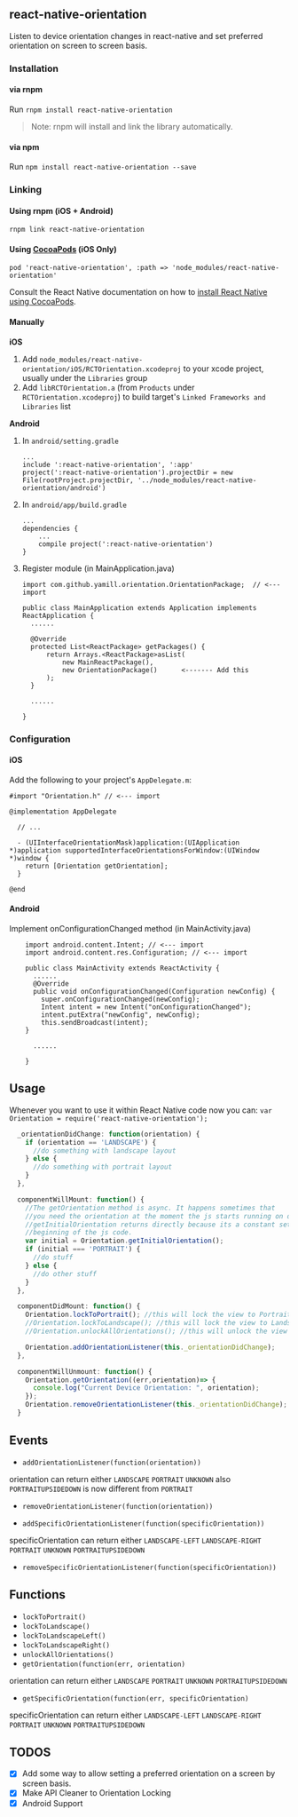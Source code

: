 ## react-native-orientation
Listen to device orientation changes in react-native and set preferred orientation on screen to screen basis.

### Installation

#### via rnpm

Run `rnpm install react-native-orientation`

> Note: rnpm will install and link the library automatically.

#### via npm

Run `npm install react-native-orientation --save`

### Linking

#### Using rnpm (iOS + Android)

`rnpm link react-native-orientation`

#### Using [CocoaPods](https://cocoapods.org) (iOS Only)

`pod 'react-native-orientation', :path => 'node_modules/react-native-orientation'`

Consult the React Native documentation on how to [install React Native using CocoaPods](https://facebook.github.io/react-native/docs/embedded-app-ios.html#install-react-native-using-cocoapods).

#### Manually

**iOS**

1. Add `node_modules/react-native-orientation/iOS/RCTOrientation.xcodeproj` to your xcode project, usually under the `Libraries` group
1. Add `libRCTOrientation.a` (from `Products` under `RCTOrientation.xcodeproj`) to build target's `Linked Frameworks and Libraries` list


**Android**

1. In `android/setting.gradle`

    ```
    ...
    include ':react-native-orientation', ':app'
    project(':react-native-orientation').projectDir = new File(rootProject.projectDir, '../node_modules/react-native-orientation/android')
    ```

2. In `android/app/build.gradle`

    ```
    ...
    dependencies {
        ...
        compile project(':react-native-orientation')
    }
    ```

3. Register module (in MainApplication.java)

    ```
    import com.github.yamill.orientation.OrientationPackage;  // <--- import

    public class MainApplication extends Application implements ReactApplication {
      ......

      @Override
      protected List<ReactPackage> getPackages() {
          return Arrays.<ReactPackage>asList(
              new MainReactPackage(),
              new OrientationPackage()      <------- Add this
          );
      }

      ......

    }
    ```

### Configuration

#### iOS

Add the following to your project's `AppDelegate.m`:

```objc
#import "Orientation.h" // <--- import

@implementation AppDelegate

  // ...

  - (UIInterfaceOrientationMask)application:(UIApplication *)application supportedInterfaceOrientationsForWindow:(UIWindow *)window {
    return [Orientation getOrientation];
  }

@end
```

#### Android

Implement onConfigurationChanged method (in MainActivity.java)

```
    import android.content.Intent; // <--- import
    import android.content.res.Configuration; // <--- import

    public class MainActivity extends ReactActivity {
      ......
      @Override
      public void onConfigurationChanged(Configuration newConfig) {
        super.onConfigurationChanged(newConfig);
        Intent intent = new Intent("onConfigurationChanged");
        intent.putExtra("newConfig", newConfig);
        this.sendBroadcast(intent);
    }

      ......

    }
```

## Usage

Whenever you want to use it within React Native code now you can:
`var Orientation = require('react-native-orientation');`

```javascript
  _orientationDidChange: function(orientation) {
    if (orientation == 'LANDSCAPE') {
      //do something with landscape layout
    } else {
      //do something with portrait layout
    }
  },

  componentWillMount: function() {
    //The getOrientation method is async. It happens sometimes that
    //you need the orientation at the moment the js starts running on device.
    //getInitialOrientation returns directly because its a constant set at the
    //beginning of the js code.
    var initial = Orientation.getInitialOrientation();
    if (initial === 'PORTRAIT') {
      //do stuff
    } else {
      //do other stuff
    }
  },

  componentDidMount: function() {
    Orientation.lockToPortrait(); //this will lock the view to Portrait
    //Orientation.lockToLandscape(); //this will lock the view to Landscape
    //Orientation.unlockAllOrientations(); //this will unlock the view to all Orientations

    Orientation.addOrientationListener(this._orientationDidChange);
  },

  componentWillUnmount: function() {
    Orientation.getOrientation((err,orientation)=> {
      console.log("Current Device Orientation: ", orientation);
    });
    Orientation.removeOrientationListener(this._orientationDidChange);
  }
```

## Events

- `addOrientationListener(function(orientation))`

orientation can return either `LANDSCAPE` `PORTRAIT` `UNKNOWN`
also `PORTRAITUPSIDEDOWN` is now different from `PORTRAIT`

- `removeOrientationListener(function(orientation))`

- `addSpecificOrientationListener(function(specificOrientation))`

specificOrientation can return either `LANDSCAPE-LEFT` `LANDSCAPE-RIGHT` `PORTRAIT` `UNKNOWN` `PORTRAITUPSIDEDOWN`

- `removeSpecificOrientationListener(function(specificOrientation))`

## Functions

- `lockToPortrait()`
- `lockToLandscape()`
- `lockToLandscapeLeft()`
- `lockToLandscapeRight()`
- `unlockAllOrientations()`
- `getOrientation(function(err, orientation)`

orientation can return either `LANDSCAPE` `PORTRAIT` `UNKNOWN` `PORTRAITUPSIDEDOWN`

- `getSpecificOrientation(function(err, specificOrientation)`

specificOrientation can return either `LANDSCAPE-LEFT` `LANDSCAPE-RIGHT` `PORTRAIT` `UNKNOWN` `PORTRAITUPSIDEDOWN`

## TODOS

- [x] Add some way to allow setting a preferred orientation on a screen by screen basis.
- [x] Make API Cleaner to Orientation Locking
- [x] Android Support
